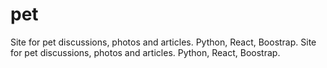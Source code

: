 # pet
Site for pet discussions, photos and articles. Python, React, Boostrap.
Site for pet discussions, photos and articles. Python, React, Boostrap. 
